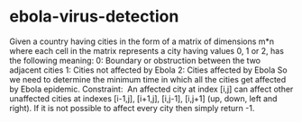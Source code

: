 # ebola-virus-detection
Given a country having cities in the form of a matrix of dimensions m*n where each cell in the
matrix represents a city having values 0, 1 or 2, has the following meaning:
0: Boundary or obstruction between the two adjacent cities
1: Cities not affected by Ebola
2: Cities affected by Ebola
So we need to determine the minimum time in which all the cities get affected by Ebola
epidemic.
Constraint:  An affected city at index [i,j] can affect other unaffected cities at indexes [i-1,j],
[i+1,j], [i,j-1], [i,j+1] (up, down, left and right). If it is not possible to affect every city then
simply return -1.
